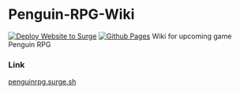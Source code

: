 # Penguin-RPG-Wiki
[![Deploy Website to Surge](https://github.com/PengiCoder/Penguin-RPG-Wiki/actions/workflows/deployment.yml/badge.svg)](https://github.com/PengiCoder/Penguin-RPG-Wiki/actions/workflows/deployment.yml) [![Github Pages](https://github.com/PengiCoder/Penguin-RPG-Wiki/actions/workflows/pages/pages-build-deployment/badge.svg)](https://github.com/PengiCoder/Penguin-RPG-Wiki/actions/workflows/pages/pages-build-deployment)
Wiki for upcoming game Penguin RPG
### Link
[penguinrpg.surge.sh](penguinrpg.surge.sh)
